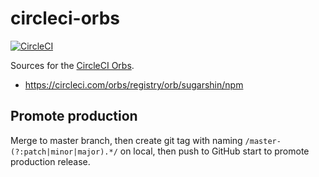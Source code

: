 # circleci-orbs

[![CircleCI](https://circleci.com/gh/sugarshin/circleci-orbs.svg?style=svg&circle-token=458b463470dc380b3dee27c6f8f2264d2a5122bb)](https://circleci.com/gh/sugarshin/circleci-orbs)

Sources for the [CircleCI Orbs](https://circleci.com/orbs/).

- https://circleci.com/orbs/registry/orb/sugarshin/npm

## Promote production

Merge to master branch, then create git tag with naming `/master-(?:patch|minor|major).*/` on local, then push to GitHub start to promote production release.
